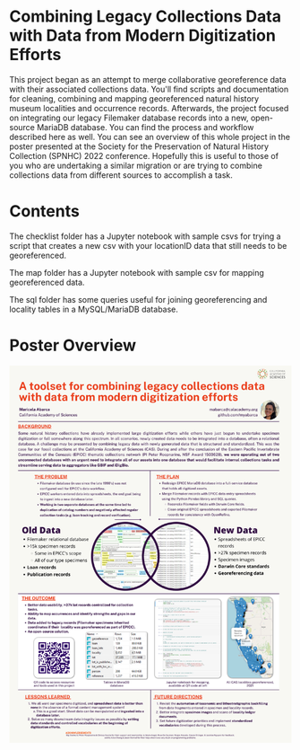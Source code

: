 # Combining Legacy Collections Data with Data from Modern Digitization Efforts
 This project began as an attempt to merge collaborative georeference data with their associated collections data. You'll find scripts and documentation for cleaning, combining and mapping georeferenced natural history museum localities and occurrence records. Afterwards, the project focused on integrating our legacy Filemaker database records into a new, open-source MariaDB database. You can find the process and workflow described here as well. You can see an overview of this whole project in the poster presented at the Society for the Preservation of Natural History Collection (SPNHC) 2022 conference. Hopefully this is useful to those of you who are undertaking a similar migration or are trying to combine collections data from different sources to accomplish a task. 
 
 # Contents 
 The checklist folder has a Jupyter notebook with sample csvs for trying a script that creates a new csv with your locationID data that still needs to be georeferenced. 
 
 The map folder has a Jupyter notebook with sample csv for mapping georeferenced data. 
 
 The sql folder has some queries useful for joining georeferencing and locality tables in a MySQL/MariaDB database. 
 
 # Poster Overview
 ![poster](docs/Abarca_SPNHC2022_Poster.png)

